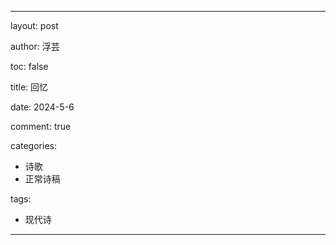 ---

layout: post

author: 浮芸

toc: false

title: 回忆

date: 2024-5-6

comment: true

categories: 
  - 诗歌
  - 正常诗稿

tags:
  - 现代诗
---